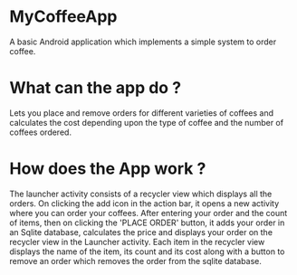 # MyCoffeeApp
A basic Android application which implements a simple system to order coffee.

# What can the app do ?
Lets you place and remove orders for different varieties of coffees and
calculates the cost depending upon the type of coffee and the number of coffees ordered.

# How does the App work ?
The launcher activity consists of a recycler view which displays all the orders.
On clicking the add icon in the action bar, it opens a new activity where you can order your coffees.
After entering your order and the count of items, then on clicking the 'PLACE ORDER' button, it adds your order in an Sqlite database,
calculates the price and displays your order on the recycler view in the Launcher activity.
Each item in the recycler view displays the name of the item, its count and its cost along with a button to remove an order which
removes the order from the sqlite database.
